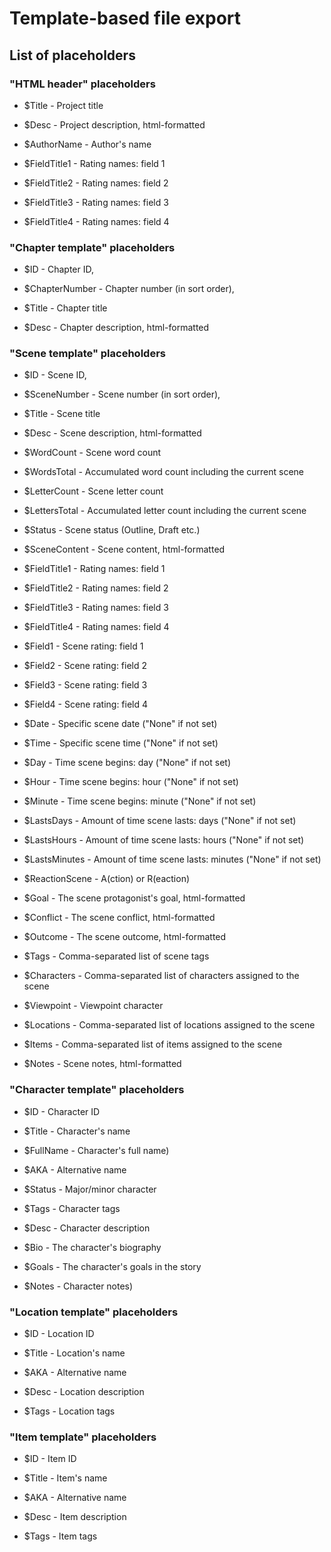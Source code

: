 # Template-based file export

## List of placeholders

### "HTML header" placeholders

* $Title - Project title
* $Desc - Project description, html-formatted
* $AuthorName - Author's name


* $FieldTitle1 - Rating names: field 1
* $FieldTitle2 - Rating names: field 2
* $FieldTitle3 - Rating names: field 3
* $FieldTitle4 - Rating names: field 4

### "Chapter template" placeholders

* $ID - Chapter ID,
* $ChapterNumber - Chapter number (in sort order),


* $Title - Chapter title
* $Desc - Chapter description, html-formatted

### "Scene template" placeholders

* $ID - Scene ID,
* $SceneNumber - Scene number (in sort order),


* $Title - Scene title
* $Desc - Scene description, html-formatted


* $WordCount - Scene word count
* $WordsTotal - Accumulated word count including the current scene
* $LetterCount - Scene letter count
* $LettersTotal - Accumulated letter count including the current scene


* $Status - Scene status (Outline, Draft etc.)
* $SceneContent - Scene content, html-formatted


* $FieldTitle1 - Rating names: field 1
* $FieldTitle2 - Rating names: field 2
* $FieldTitle3 - Rating names: field 3
* $FieldTitle4 - Rating names: field 4
* $Field1 - Scene rating: field 1
* $Field2 - Scene rating: field 2
* $Field3 - Scene rating: field 3
* $Field4 - Scene rating: field 4


* $Date - Specific scene date ("None" if not set)
* $Time - Specific scene time ("None" if not set)
* $Day - Time scene begins: day ("None" if not set)
* $Hour - Time scene begins: hour ("None" if not set)
* $Minute - Time scene begins: minute ("None" if not set)
* $LastsDays - Amount of time scene lasts: days ("None" if not set)
* $LastsHours - Amount of time scene lasts: hours ("None" if not set)
* $LastsMinutes - Amount of time scene lasts: minutes ("None" if not set)


* $ReactionScene - A(ction) or R(eaction)
* $Goal - The scene protagonist's goal, html-formatted
* $Conflict - The scene conflict, html-formatted
* $Outcome - The scene outcome, html-formatted
* $Tags - Comma-separated list of scene tags


* $Characters - Comma-separated list of characters assigned to the scene
* $Viewpoint - Viewpoint character
* $Locations - Comma-separated list of locations assigned to the scene
* $Items - Comma-separated list of items assigned to the scene


* $Notes - Scene notes, html-formatted


### "Character template" placeholders

* $ID - Character ID


* $Title - Character's name
* $FullName - Character's full name)
* $AKA - Alternative name


* $Status - Major/minor character
* $Tags - Character tags


* $Desc - Character description
* $Bio - The character's biography
* $Goals - The character's goals in the story
* $Notes - Character notes)


### "Location template" placeholders

* $ID - Location ID


* $Title - Location's name
* $AKA - Alternative name
* $Desc - Location description
* $Tags - Location tags


### "Item template" placeholders

* $ID - Item ID


* $Title - Item's name
* $AKA - Alternative name
* $Desc - Item description
* $Tags - Item tags



